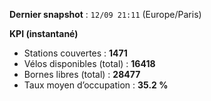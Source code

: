 **Dernier snapshot** : `12/09 21:11` (Europe/Paris)

**KPI (instantané)**

- Stations couvertes : **1471**
- Vélos disponibles (total) : **16418**
- Bornes libres (total) : **28477**
- Taux moyen d’occupation : **35.2 %**
